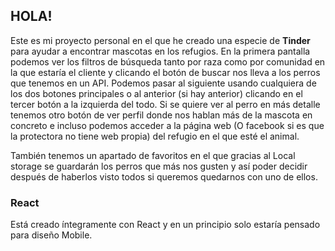 ## HOLA!

Este es mi proyecto personal en el que he creado una especie de **Tinder** para ayudar a encontrar mascotas en los refugios.
En la primera pantalla podemos ver los filtros de búsqueda tanto por raza como por comunidad en la que estaría el cliente y clicando el botón de buscar nos lleva a los perros que tenemos en un API.
Podemos pasar al siguiente usando cualquiera de los dos botones principales o al anterior (si hay anterior) clicando en el tercer botón a la izquierda del todo.
Si se quiere ver al perro en más detalle tenemos otro botón de ver perfil donde nos hablan más de la mascota en concreto e incluso podemos acceder a la página web (O facebook si es que la protectora no tiene web propia) del refugio en el que esté el animal.

También tenemos un apartado de favoritos en el que gracias al Local storage se guardarán los perros que más nos gusten y así poder decidir después de haberlos visto todos si queremos quedarnos con uno de ellos.


### React
Está creado íntegramente con React y en un principio solo estaría pensado para diseño Mobile.
